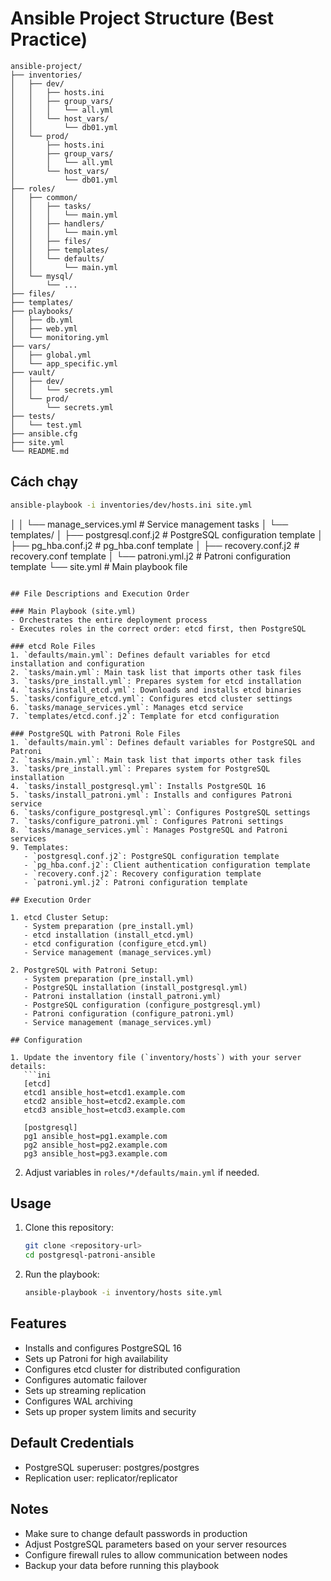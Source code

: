 # Ansible Project Structure (Best Practice)

```
ansible-project/
├── inventories/
│   ├── dev/
│   │   ├── hosts.ini
│   │   ├── group_vars/
│   │   │   └── all.yml
│   │   └── host_vars/
│   │       └── db01.yml
│   └── prod/
│       ├── hosts.ini
│       ├── group_vars/
│       │   └── all.yml
│       └── host_vars/
│           └── db01.yml
├── roles/
│   ├── common/
│   │   ├── tasks/
│   │   │   └── main.yml
│   │   ├── handlers/
│   │   │   └── main.yml
│   │   ├── files/
│   │   ├── templates/
│   │   └── defaults/
│   │       └── main.yml
│   └── mysql/
│       └── ...
├── files/
├── templates/
├── playbooks/
│   ├── db.yml
│   ├── web.yml
│   └── monitoring.yml
├── vars/
│   ├── global.yml
│   └── app_specific.yml
├── vault/
│   ├── dev/
│   │   └── secrets.yml
│   └── prod/
│       └── secrets.yml
├── tests/
│   └── test.yml
├── ansible.cfg
├── site.yml
└── README.md
```

## Cách chạy
```bash
ansible-playbook -i inventories/dev/hosts.ini site.yml
```
│       │   └── manage_services.yml # Service management tasks
│       └── templates/
│           ├── postgresql.conf.j2 # PostgreSQL configuration template
│           ├── pg_hba.conf.j2    # pg_hba.conf template
│           ├── recovery.conf.j2  # recovery.conf template
│           └── patroni.yml.j2    # Patroni configuration template
└── site.yml                     # Main playbook file
```

## File Descriptions and Execution Order

### Main Playbook (site.yml)
- Orchestrates the entire deployment process
- Executes roles in the correct order: etcd first, then PostgreSQL

### etcd Role Files
1. `defaults/main.yml`: Defines default variables for etcd installation and configuration
2. `tasks/main.yml`: Main task list that imports other task files
3. `tasks/pre_install.yml`: Prepares system for etcd installation
4. `tasks/install_etcd.yml`: Downloads and installs etcd binaries
5. `tasks/configure_etcd.yml`: Configures etcd cluster settings
6. `tasks/manage_services.yml`: Manages etcd service
7. `templates/etcd.conf.j2`: Template for etcd configuration

### PostgreSQL with Patroni Role Files
1. `defaults/main.yml`: Defines default variables for PostgreSQL and Patroni
2. `tasks/main.yml`: Main task list that imports other task files
3. `tasks/pre_install.yml`: Prepares system for PostgreSQL installation
4. `tasks/install_postgresql.yml`: Installs PostgreSQL 16
5. `tasks/install_patroni.yml`: Installs and configures Patroni service
6. `tasks/configure_postgresql.yml`: Configures PostgreSQL settings
7. `tasks/configure_patroni.yml`: Configures Patroni settings
8. `tasks/manage_services.yml`: Manages PostgreSQL and Patroni services
9. Templates:
   - `postgresql.conf.j2`: PostgreSQL configuration template
   - `pg_hba.conf.j2`: Client authentication configuration template
   - `recovery.conf.j2`: Recovery configuration template
   - `patroni.yml.j2`: Patroni configuration template

## Execution Order

1. etcd Cluster Setup:
   - System preparation (pre_install.yml)
   - etcd installation (install_etcd.yml)
   - etcd configuration (configure_etcd.yml)
   - Service management (manage_services.yml)

2. PostgreSQL with Patroni Setup:
   - System preparation (pre_install.yml)
   - PostgreSQL installation (install_postgresql.yml)
   - Patroni installation (install_patroni.yml)
   - PostgreSQL configuration (configure_postgresql.yml)
   - Patroni configuration (configure_patroni.yml)
   - Service management (manage_services.yml)

## Configuration

1. Update the inventory file (`inventory/hosts`) with your server details:
   ```ini
   [etcd]
   etcd1 ansible_host=etcd1.example.com
   etcd2 ansible_host=etcd2.example.com
   etcd3 ansible_host=etcd3.example.com

   [postgresql]
   pg1 ansible_host=pg1.example.com
   pg2 ansible_host=pg2.example.com
   pg3 ansible_host=pg3.example.com
   ```

2. Adjust variables in `roles/*/defaults/main.yml` if needed.

## Usage

1. Clone this repository:
   ```bash
   git clone <repository-url>
   cd postgresql-patroni-ansible
   ```

2. Run the playbook:
   ```bash
   ansible-playbook -i inventory/hosts site.yml
   ```

## Features

- Installs and configures PostgreSQL 16
- Sets up Patroni for high availability
- Configures etcd cluster for distributed configuration
- Configures automatic failover
- Sets up streaming replication
- Configures WAL archiving
- Sets up proper system limits and security

## Default Credentials

- PostgreSQL superuser: postgres/postgres
- Replication user: replicator/replicator

## Notes

- Make sure to change default passwords in production
- Adjust PostgreSQL parameters based on your server resources
- Configure firewall rules to allow communication between nodes
- Backup your data before running this playbook 